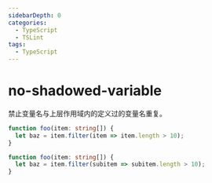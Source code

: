```yaml
---
sidebarDepth: 0
categories:
  - TypeScript
  - TSLint
tags:
  - TypeScript
---
```


# no-shadowed-variable

禁止变量名与上层作用域内的定义过的变量名重复。

<div class="code-style bad">

<!-- prettier-ignore -->
```ts
function foo(item: string[]) {
  let baz = item.filter(item => item.length > 10);
}
```

</div>
<div class="code-style good">

```ts
function foo(item: string[]) {
  let baz = item.filter(subitem => subitem.length > 10);
}
```

</div>
